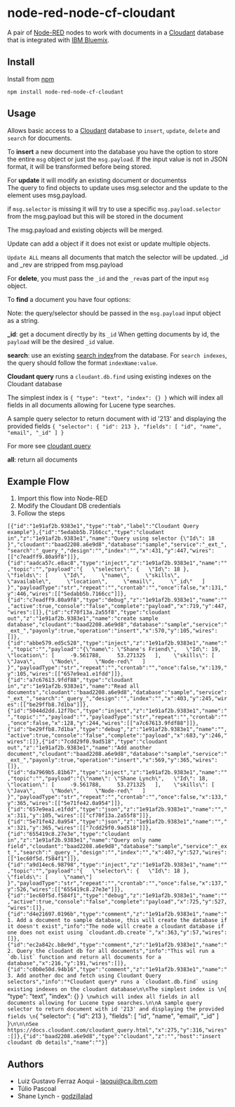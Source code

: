 node-red-node-cf-cloudant
=========================
A pair of [Node-RED](http://nodered.org) nodes to work with documents
in a [Cloudant](http://cloudant.com) database that is integrated with
[IBM Bluemix](http://bluemix.net).

Install
-------
Install from [npm](http://npmjs.org)
```
npm install node-red-node-cf-cloudant
```

Usage
-----
Allows basic access to a [Cloudant](http://cloudant.com) database to
`insert`, `update`, `delete` and `search` for documents.

To **insert** a new document into the database you have the option to store
the entire `msg` object or just the `msg.payload`. If the input value is not
in JSON format, it will be transformed before being stored.


For **update** it will modify an existing document or documentss  
The query to find objects to update uses msg.selector and the update to the element uses msg.payload.

if `msg.selector` is missing it will try to use a specific `msg.payload.selector` from the msg.payload but this will be stored in the document

The msg.payload and existing objects will be merged.

Update can add a object if it does not exist or update multiple objects.

`Update ALL` means all documents that match the selector will be updated. _id and _rev are stripped from msg.payload

For **delete**, you must pass the `_id` and the `_rev`as part
of the input `msg` object.


To **find** a document you have four options: 

Note: the query/selector should be passed in the `msg.payload` input object as a string.

**_id**: get a document directly by its `_id`
When getting documents by id, the `payload` will be the desired `_id` value.

**search**: use an existing [search index](https://cloudant.com/for-developers/search/)from the database. 
For `search indexes`, the query should follow the format `indexName:value`.

**Cloudant query** runs a `cloudant.db.find` using existing indexes on the Cloudant database

The simplest index is 
```{ "type": "text", "index": {} }``` 
which will index all fields in all documents allowing for Lucene type searches.

A sample query selector to return document with id '213' and displaying the provided fields 
```{ "selector": { "id": 213 }, "fields": [ "id", "name", "email", "_id" ] }```


For more see [cloudant query](https://docs.cloudant.com/cloudant_query.html)

**all**: return all documents 


Example Flow
------------

1. Import this flow into Node-RED
2. Modify the Cloudant DB credentials
3. Follow the steps

```[{"id":"1e91af2b.9383e1","type":"tab","label":"Cloudant Query example"},{"id":"5edabb5b.7166cc","type":"cloudant in","z":"1e91af2b.9383e1","name":"Query using selector {\"Id\": 18 }","cloudant":"baad2208.a6e9d8","database":"sample","service":"_ext_","search":"_query_","design":"","index":"","x":431,"y":447,"wires":[["c7eadff9.80a9f8"]]},{"id":"aadca57c.e8ac8","type":"inject","z":"1e91af2b.9383e1","name":"","topic":"","payload":"{   \"selector\": {   \"Id\": 18 },    \"fields\": [     \"Id\",     \"name\",     \"skills\",     \"available\",     \"location\",     \"email\",     \"_id\"   ] }","payloadType":"str","repeat":"","crontab":"","once":false,"x":131,"y":446,"wires":[["5edabb5b.7166cc"]]},{"id":"c7eadff9.80a9f8","type":"debug","z":"1e91af2b.9383e1","name":"","active":true,"console":"false","complete":"payload","x":719,"y":447,"wires":[]},{"id":"cf70f13a.2a55f8","type":"cloudant out","z":"1e91af2b.9383e1","name":"create sample database","cloudant":"baad2208.a6e9d8","database":"sample","service":"_ext_","payonly":true,"operation":"insert","x":570,"y":105,"wires":[]},{"id":"abbe579.ed5c528","type":"inject","z":"1e91af2b.9383e1","name":"","topic":"","payload":"{\"name\": \"Shane's Friend\",   \"Id\": 19,   \"location\": [     -9.561788,     53.271325   ],    \"skills\": [     \"Java\",     \"Node\",     \"Node-red\"   ] }","payloadType":"str","repeat":"","crontab":"","once":false,"x":139,"y":105,"wires":[["657e9ea1.e1fdd"]]},{"id":"a7c67613.9fdf88","type":"cloudant in","z":"1e91af2b.9383e1","name":"Read all documents","cloudant":"baad2208.a6e9d8","database":"sample","service":"_ext_","search":"_query_","design":"","index":"","x":403,"y":245,"wires":[["be29ffb8.7d1ba"]]},{"id":"5044d2dd.12f7bc","type":"inject","z":"1e91af2b.9383e1","name":"","topic":"","payload":"","payloadType":"str","repeat":"","crontab":"","once":false,"x":128,"y":244,"wires":[["a7c67613.9fdf88"]]},{"id":"be29ffb8.7d1ba","type":"debug","z":"1e91af2b.9383e1","name":"","active":true,"console":"false","complete":"payload","x":683,"y":246,"wires":[]},{"id":"7cdd29f0.9ad518","type":"cloudant out","z":"1e91af2b.9383e1","name":"Add another document","cloudant":"baad2208.a6e9d8","database":"sample","service":"_ext_","payonly":true,"operation":"insert","x":569,"y":365,"wires":[]},{"id":"da7969b5.81b67","type":"inject","z":"1e91af2b.9383e1","name":"","topic":"","payload":"{\"name\": \"Shane Lynch\",   \"Id\": 18,   \"location\": [     -9.561788,     53.271325   ],    \"skills\": [     \"Java\",     \"Node\",     \"Node-red\"   ] }","payloadType":"str","repeat":"","crontab":"","once":false,"x":133,"y":365,"wires":[["5e71fe42.0a954"]]},{"id":"657e9ea1.e1fdd","type":"json","z":"1e91af2b.9383e1","name":"","x":311,"y":105,"wires":[["cf70f13a.2a55f8"]]},{"id":"5e71fe42.0a954","type":"json","z":"1e91af2b.9383e1","name":"","x":321,"y":365,"wires":[["7cdd29f0.9ad518"]]},{"id":"655419c8.27e3e","type":"cloudant in","z":"1e91af2b.9383e1","name":"Query only name field","cloudant":"baad2208.a6e9d8","database":"sample","service":"_ext_","search":"_query_","design":"","index":"","x":407,"y":527,"wires":[["1ec60f5d.f584f1"]]},{"id":"a9d14ec6.98798","type":"inject","z":"1e91af2b.9383e1","name":"","topic":"","payload":"{   \"selector\": {   \"Id\": 18 },    \"fields\": [     \"name\"] }","payloadType":"str","repeat":"","crontab":"","once":false,"x":137,"y":526,"wires":[["655419c8.27e3e"]]},{"id":"1ec60f5d.f584f1","type":"debug","z":"1e91af2b.9383e1","name":"","active":true,"console":"false","complete":"payload","x":725,"y":527,"wires":[]},{"id":"d4e21697.0196b","type":"comment","z":"1e91af2b.9383e1","name":"1. Add a document to sample database, this will create the database if it doesn't exist","info":"The node will create a cloudant database if one does not exist using `cloudant.db.create`","x":363,"y":57,"wires":[]},{"id":"ec2a842c.b8e9d","type":"comment","z":"1e91af2b.9383e1","name":"2. Query the cloudant db for all documents","info":"This wil run a `db.list` function and return all documents for a database","x":216,"y":191,"wires":[]},{"id":"c0b0e50d.94b16","type":"comment","z":"1e91af2b.9383e1","name":"3. Add another doc and fetch using Cloudant Query selectors","info":"*Cloudant query* runs a `cloudant.db.find` using existing indexes on the cloudant database\n\nThe simplest index is \n```{ \"type\": \"text\", \"index\": {} }``` \nwhich will index all fields in all documents allowing for Lucene type searches.\n\nA sample query selector to return document with id '213' and displaying the provided fields \n```{ \"selector\": { \"id\": 213 }, \"fields\": [ \"id\", \"name\", \"email\", \"_id\" ] }```\n\n\nSee https://docs.cloudant.com/cloudant_query.html","x":275,"y":316,"wires":[]},{"id":"baad2208.a6e9d8","type":"cloudant","z":"","host":"insert cloudant db details","name":""}]```



Authors
-------
* Luiz Gustavo Ferraz Aoqui - [laoqui@ca.ibm.com](mailto:laoqui@ca.ibm.com)
* Túlio Pascoal
* Shane Lynch - [godzillalad](https://github.com/godzillalad)
